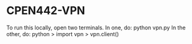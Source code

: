 # CPEN442-VPN

To run this locally, open two terminals. In one, do:
    python vpn.py
In the other, do:
    python
    > import vpn
    > vpn.client()

